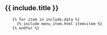 <section id="{{ include.id }}" class="menu-section">
  <h2>{{ include.title }}</h2>

  <ul class="menu-list">

    {% for item in include.data %}
      {% include menu_item.html item=item %}
    {% endfor %}

  </ul>
</section>
